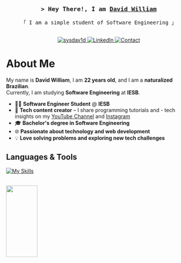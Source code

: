 <h3 align="center">
    <samp>&gt; Hey There!, I am
        <b><a target="_blank" href="http://sysdav1d.com/">David William</a></b>
    </samp>
</h3>

<p align="center"> 
  <samp>
    「 I am a simple student of Software Engineering 」
    <br><br>
  </samp>
</p>

<p align="center">
  <a href="http://sysdav1d.com/" target="_blank">
    <img src="https://img.shields.io/badge/Website-DC143C?style=for-the-badge&logo=medium&logoColor=white" alt="sysdav1d" />
  </a>
  <a href="https://linkedin.com/in/sysdav1d" target="_blank">
    <img src="https://img.shields.io/badge/LinkedIn-0077B5?style=for-the-badge&logo=linkedin&logoColor=white" alt="LinkedIn" />
  </a>
  <a href="mailto:contato@ourdavid.com.br" target="_blank">
  <img src="https://img.shields.io/badge/Gmail-D14836?style=for-the-badge&logo=gmail&logoColor=white" alt="Contact" />
</a>
</p>

<!-- About Section -->
# About Me


  My name is **David William**, I am **22 years old**, and I am a **naturalized Brazilian**.  
Currently, I am studying **Software Engineering** at **IESB**.  




- 👨‍💻 **Software Engineer Student** @ **IESB**  
- 🎥 **Tech content creator** – I share programming tutorials and - tech insights on my [YouTube Channel](https://www.youtube.com/@sysdav1d) and  [Instagram](https://www.instagram.com/sysdav1d)  
- 🎓 **Bachelor's degree in Software Engineering**  
- 🌐 **Passionate about technology and web development**  
- 💡 **Love solving problems and exploring new tech challenges**


## Languages & Tools

<p align="left">
    
[![My Skills](https://skillicons.dev/icons?i=python,java,javascript,typescript,react,docker,git,github,azure,vscode,linux,bash)](https://skillicons.dev)

  
  
</p>
<br>


  <img width="41%" height="195px" src="https://github-readme-stats.vercel.app/api/top-langs/?username=sysdav1d&layout=compact&hide_border=true&title_color=8f00ff&text_color=ffffff&bg_color=0d1117" />
  
 </div> 
